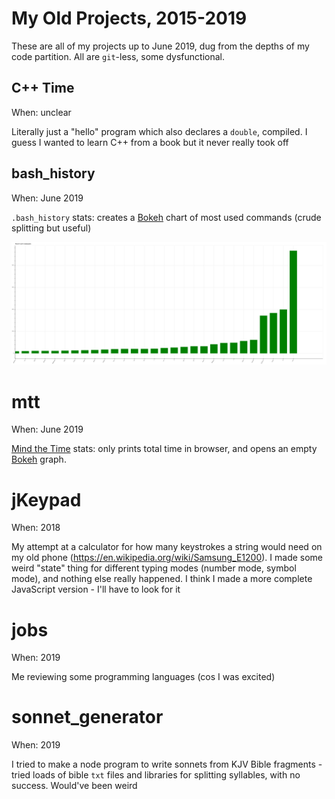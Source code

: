 # My Old Projects, 2015-2019

These are all of my projects up to June 2019, dug from the depths of my code partition. All are `git`-less, some dysfunctional.

## C++ Time

When: unclear

Literally just a "hello" program which also declares a `double`, compiled. I guess I wanted to learn C++ from a book but it never really took off

## bash_history

When: June 2019

`.bash_history` stats: creates a [Bokeh](https://bokeh.org/) chart of most used commands (crude splitting but useful)

![bash_history.png](bash_history.png)

# mtt

When: June 2019

[Mind the Time](https://addons.mozilla.org/en-US/firefox/addon/mind-the-time/) stats: only prints total time in browser, and opens an empty [Bokeh](https://bokeh.org/) graph.

# jKeypad

When: 2018

My attempt at a calculator for how many keystrokes a string would need on my old phone (https://en.wikipedia.org/wiki/Samsung_E1200). I made some weird "state" thing for different typing modes (number mode, symbol mode), and nothing else really happened. I think I made a more complete JavaScript version - I'll have to look for it

# jobs

When: 2019

Me reviewing some programming languages (cos I was excited)

# sonnet_generator

When: 2019

I tried to make a node program to write sonnets from KJV Bible fragments - tried loads of bible `txt` files and libraries for splitting syllables, with no success. Would've been weird

